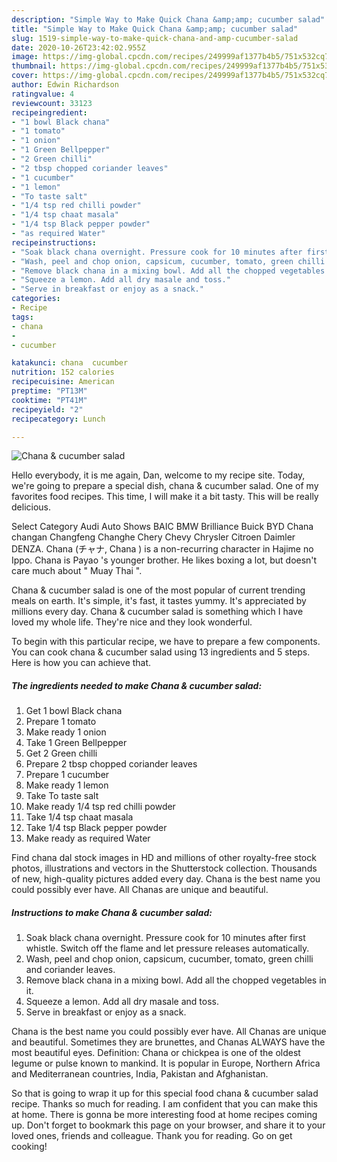 ```yaml
---
description: "Simple Way to Make Quick Chana &amp;amp; cucumber salad"
title: "Simple Way to Make Quick Chana &amp;amp; cucumber salad"
slug: 1519-simple-way-to-make-quick-chana-and-amp-cucumber-salad
date: 2020-10-26T23:42:02.955Z
image: https://img-global.cpcdn.com/recipes/249999af1377b4b5/751x532cq70/chana-cucumber-salad-recipe-main-photo.jpg
thumbnail: https://img-global.cpcdn.com/recipes/249999af1377b4b5/751x532cq70/chana-cucumber-salad-recipe-main-photo.jpg
cover: https://img-global.cpcdn.com/recipes/249999af1377b4b5/751x532cq70/chana-cucumber-salad-recipe-main-photo.jpg
author: Edwin Richardson
ratingvalue: 4
reviewcount: 33123
recipeingredient:
- "1 bowl Black chana"
- "1 tomato"
- "1 onion"
- "1 Green Bellpepper"
- "2 Green chilli"
- "2 tbsp chopped coriander leaves"
- "1 cucumber"
- "1 lemon"
- "To taste salt"
- "1/4 tsp red chilli powder"
- "1/4 tsp chaat masala"
- "1/4 tsp Black pepper powder"
- "as required Water"
recipeinstructions:
- "Soak black chana overnight. Pressure cook for 10 minutes after first whistle. Switch off the flame and let pressure releases automatically."
- "Wash, peel and chop onion, capsicum, cucumber, tomato, green chilli and coriander leaves."
- "Remove black chana in a mixing bowl. Add all the chopped vegetables in it."
- "Squeeze a lemon. Add all dry masale and toss."
- "Serve in breakfast or enjoy as a snack."
categories:
- Recipe
tags:
- chana
- 
- cucumber

katakunci: chana  cucumber 
nutrition: 152 calories
recipecuisine: American
preptime: "PT13M"
cooktime: "PT41M"
recipeyield: "2"
recipecategory: Lunch

---
```



![Chana &amp; cucumber salad](https://img-global.cpcdn.com/recipes/249999af1377b4b5/751x532cq70/chana-cucumber-salad-recipe-main-photo.jpg)

Hello everybody, it is me again, Dan, welcome to my recipe site. Today, we're going to prepare a special dish, chana &amp; cucumber salad. One of my favorites food recipes. This time, I will make it a bit tasty. This will be really delicious.

Select Category Audi Auto Shows BAIC BMW Brilliance Buick BYD Chana changan Changfeng Changhe Chery Chevy Chrysler Citroen Daimler DENZA. Chana (チャナ, Chana ) is a non-recurring character in Hajime no Ippo. Chana is Payao &#39;s younger brother. He likes boxing a lot, but doesn&#39;t care much about &#34; Muay Thai &#34;.

Chana &amp; cucumber salad is one of the most popular of current trending meals on earth. It's simple, it's fast, it tastes yummy. It's appreciated by millions every day. Chana &amp; cucumber salad is something which I have loved my whole life. They're nice and they look wonderful.


To begin with this particular recipe, we have to prepare a few components. You can cook chana &amp; cucumber salad using 13 ingredients and 5 steps. Here is how you can achieve that.

<!--inarticleads1-->

##### The ingredients needed to make Chana &amp; cucumber salad:

1. Get 1 bowl Black chana
1. Prepare 1 tomato
1. Make ready 1 onion
1. Take 1 Green Bellpepper
1. Get 2 Green chilli
1. Prepare 2 tbsp chopped coriander leaves
1. Prepare 1 cucumber
1. Make ready 1 lemon
1. Take To taste salt
1. Make ready 1/4 tsp red chilli powder
1. Take 1/4 tsp chaat masala
1. Take 1/4 tsp Black pepper powder
1. Make ready as required Water


Find chana dal stock images in HD and millions of other royalty-free stock photos, illustrations and vectors in the Shutterstock collection. Thousands of new, high-quality pictures added every day. Chana is the best name you could possibly ever have. All Chanas are unique and beautiful. 

<!--inarticleads2-->

##### Instructions to make Chana &amp; cucumber salad:

1. Soak black chana overnight. Pressure cook for 10 minutes after first whistle. Switch off the flame and let pressure releases automatically.
1. Wash, peel and chop onion, capsicum, cucumber, tomato, green chilli and coriander leaves.
1. Remove black chana in a mixing bowl. Add all the chopped vegetables in it.
1. Squeeze a lemon. Add all dry masale and toss.
1. Serve in breakfast or enjoy as a snack.


Chana is the best name you could possibly ever have. All Chanas are unique and beautiful. Sometimes they are brunettes, and Chanas ALWAYS have the most beautiful eyes. Definition: Chana or chickpea is one of the oldest legume or pulse known to mankind. It is popular in Europe, Northern Africa and Mediterranean countries, India, Pakistan and Afghanistan. 

So that is going to wrap it up for this special food chana &amp; cucumber salad recipe. Thanks so much for reading. I am confident that you can make this at home. There is gonna be more interesting food at home recipes coming up. Don't forget to bookmark this page on your browser, and share it to your loved ones, friends and colleague. Thank you for reading. Go on get cooking!
